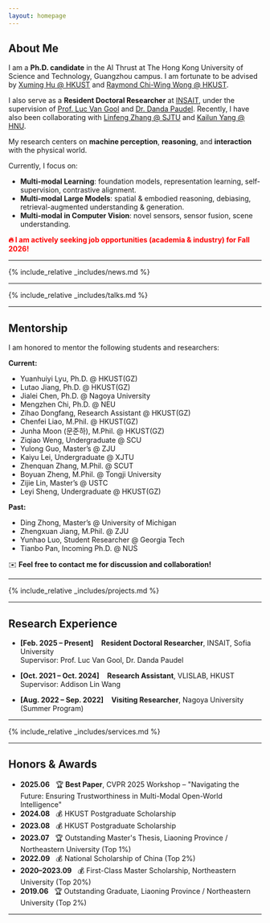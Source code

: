 ```yaml
---
layout: homepage
---
```


## About Me

I am a **Ph.D. candidate** in the AI Thrust at The Hong Kong University of Science and Technology, Guangzhou campus. I am fortunate to be advised by [Xuming Hu @ HKUST](https://xuminghu.github.io/) and [Raymond Chi-Wing Wong @ HKUST](https://www.cse.ust.hk/~raywong/). 

I also serve as a **Resident Doctoral Researcher** at [INSAIT](https://insait.ai/), under the supervision of [Prof. Luc Van Gool](https://insait.ai/prof-luc-van-gool/) and [Dr. Danda Paudel](https://insait.ai/dr-danda-paudel/). Recently, I have also been collaborating with [Linfeng Zhang @ SJTU](http://www.zhanglinfeng.tech/) and [Kailun Yang @ HNU](https://www.yangkailun.com/).

My research centers on **machine perception**, **reasoning**, and **interaction** with the physical world.

Currently, I focus on:

- **Multi-modal Learning**: foundation models, representation learning, self-supervision, contrastive alignment.
- **Multi-modal Large Models**: spatial & embodied reasoning, debiasing, retrieval-augmented understanding & generation.
- **Multi-modal in Computer Vision**: novel sensors, sensor fusion, scene understanding.

<span style="color:red; font-weight:bold">🔥 I am actively seeking job opportunities (academia & industry) for Fall 2026!</span>

---

{% include_relative _includes/news.md %}

---

{% include_relative _includes/talks.md %}

---

## Mentorship

I am honored to mentor the following students and researchers:

**Current:**
- Yuanhuiyi Lyu, Ph.D. @ HKUST(GZ)
- Lutao Jiang, Ph.D. @ HKUST(GZ)
- Jialei Chen, Ph.D. @ Nagoya University
- Mengzhen Chi, Ph.D. @ NEU
- Zihao Dongfang, Research Assistant @ HKUST(GZ)
- Chenfei Liao, M.Phil. @ HKUST(GZ)
- Junha Moon (문준하), M.Phil. @ HKUST(GZ)
- Ziqiao Weng, Undergraduate @ SCU
- Yulong Guo, Master’s @ ZJU
- Kaiyu Lei, Undergraduate @ XJTU
- Zhenquan Zhang, M.Phil. @ SCUT
- Boyuan Zheng, M.Phil. @ Tongji University
- Zijie Lin, Master’s @ USTC
- Leyi Sheng, Undergraduate @ HKUST(GZ)

**Past:**
- Ding Zhong, Master’s @ University of Michigan
- Zhengxuan Jiang, M.Phil. @ ZJU
- Yunhao Luo, Student Researcher @ Georgia Tech
- Tianbo Pan, Incoming Ph.D. @ NUS

✉️ <strong>Feel free to contact me for discussion and collaboration!</strong>

---

{% include_relative _includes/projects.md %}

---

## Research Experience

- **[Feb. 2025 – Present]** &nbsp;&nbsp; <strong>Resident Doctoral Researcher</strong>, INSAIT, Sofia University  
  Supervisor: Prof. Luc Van Gool, Dr. Danda Paudel

- **[Oct. 2021 – Oct. 2024]** &nbsp;&nbsp; <strong>Research Assistant</strong>, VLISLAB, HKUST  
  Supervisor: Addison Lin Wang

- **[Aug. 2022 – Sep. 2022]** &nbsp;&nbsp; <strong>Visiting Researcher</strong>, Nagoya University (Summer Program)

---

{% include_relative _includes/services.md %}

---

## Honors & Awards

- <strong>2025.06</strong> &nbsp; 🏆 <strong>Best Paper</strong>, CVPR 2025 Workshop – "Navigating the Future: Ensuring Trustworthiness in Multi-Modal Open-World Intelligence"
- <strong>2024.08</strong> &nbsp; 💰 HKUST Postgraduate Scholarship
- <strong>2023.08</strong> &nbsp; 💰 HKUST Postgraduate Scholarship
- <strong>2023.07</strong> &nbsp; 🏆 Outstanding Master's Thesis, Liaoning Province / Northeastern University (Top 1%)
- <strong>2022.09</strong> &nbsp; 💰 National Scholarship of China (Top 2%)
- <strong>2020–2023.09</strong> &nbsp; 💰 First-Class Master Scholarship, Northeastern University (Top 20%)
- <strong>2019.06</strong> &nbsp; 🏆 Outstanding Graduate, Liaoning Province / Northeastern University (Top 2%)

---

<script type='text/javascript' id='clustrmaps' src='//cdn.clustrmaps.com/map_v2.js?cl=080808&w=a&t=tt&d=zrl7WjzBxF_qKC05N5OneNhjFigQ9jPab4GJHSWvjkI&co=ffffff&cmo=3acc3a&cmn=ff5353&ct=808080'></script>
